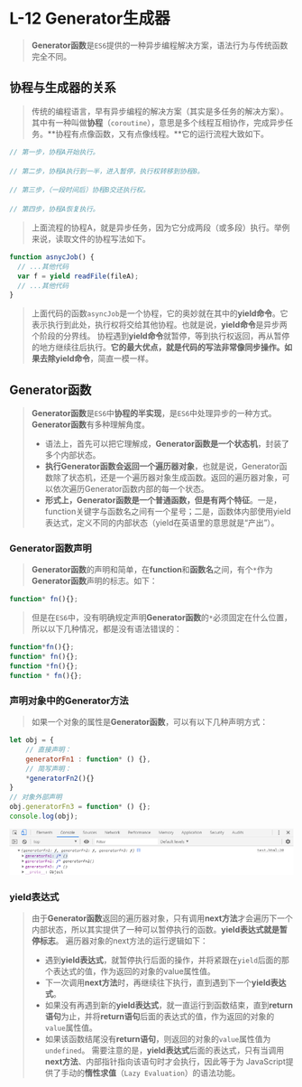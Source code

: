 # L-12 Generator生成器
> **Generator函数**是`ES6`提供的一种异步编程解决方案，语法行为与传统函数完全不同。
## 协程与生成器的关系
> 传统的编程语言，早有异步编程的解决方案（其实是多任务的解决方案）。其中有一种叫做**协程**（`coroutine`），意思是多个线程互相协作，完成异步任务。**协程有点像函数，又有点像线程。**它的运行流程大致如下。
```js
// 第一步，协程A开始执行。

// 第二步，协程A执行到一半，进入暂停，执行权转移到协程B。

// 第三步，（一段时间后）协程B交还执行权。

// 第四步，协程A恢复执行。
```
> 上面流程的协程A，就是异步任务，因为它分成两段（或多段）执行。举例来说，读取文件的协程写法如下。
```js
function asnycJob() {
  // ...其他代码
  var f = yield readFile(fileA);
  // ...其他代码
}
```
> 上面代码的函数`asyncJob`是一个协程，它的奥妙就在其中的**yield命令**。它表示执行到此处，执行权将交给其他协程。也就是说，**yield命令**是异步两个阶段的分界线。
> 协程遇到**yield命令**就暂停，等到执行权返回，再从暂停的地方继续往后执行。**它的最大优点，就是代码的写法非常像同步操作。**如果去除**yield命令**，简直一模一样。
## Generator函数
> **Generator函数**是`ES6`中**协程的半实现**，是`ES6`中处理异步的一种方式。**Generator函数**有多种理解角度。
> * 语法上，首先可以把它理解成，**Generator函数是一个状态机**，封装了多个内部状态。
> * **执行Generator函数会返回一个遍历器对象**，也就是说，Generator函数除了状态机，还是一个遍历器对象生成函数。返回的遍历器对象，可以依次遍历Generator函数内部的每一个状态。
> * **形式上，Generator函数是一个普通函数，但是有两个特征**。一是，function关键字与函数名之间有一个星号；二是，函数体内部使用yield表达式，定义不同的内部状态（yield在英语里的意思就是“产出”）。

### Generator函数声明
> **Generator函数**的声明和简单，在**function**和**函数名**之间，有个`*`作为**Generator函数**声明的标志。如下：
```js
function* fn(){};
```
> 但是在`ES6`中，没有明确规定声明**Generator函数**的`*`必须固定在什么位置，所以以下几种情况，都是没有语法错误的：
```js
function*fn(){};
function* fn(){};
function *fn(){};
function * fn(){};
```
### 声明对象中的Generator方法
> 如果一个对象的属性是**Generator函数**，可以有以下几种声明方式：
```js
let obj = {
    // 直接声明：
    generatorFn1 : function* () {},
    // 简写声明：
    *generatorFn2(){}
}
// 对象外部声明
obj.generatorFn3 = function* () {};
console.log(obj);
```
![avatar](images/Generator/1.png)
### yield表达式
> 由于**Generator函数**返回的遍历器对象，只有调用**next方法**才会遍历下一个内部状态，所以其实提供了一种可以暂停执行的函数。**yield表达式就是暂停标志**。
> 遍历器对象的next方法的运行逻辑如下：
> * 遇到**yield表达式**，就暂停执行后面的操作，并将紧跟在`yield`后面的那个表达式的值，作为返回的对象的value属性值。
> * 下一次调用**next方法**时，再继续往下执行，直到遇到下一个**yield表达式**。
> * 如果没有再遇到新的**yield表达式**，就一直运行到函数结束，直到**return语句**为止，并将**return语句**后面的表达式的值，作为返回的对象的`value`属性值。
> * 如果该函数结尾没有**return语句**，则返回的对象的`value`属性值为`undefined`。
> 需要注意的是，**yield表达式**后面的表达式，只有当调用**next方法**、内部指针指向该语句时才会执行，因此等于为 JavaScript提供了手动的**惰性求值**（`Lazy Evaluation`）的语法功能。